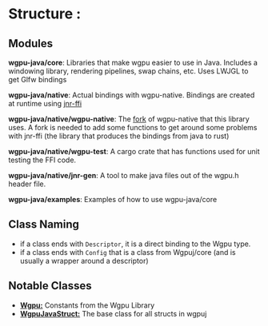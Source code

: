 # Structure :

## Modules

__wgpu-java/core__:
Libraries that make wgpu easier to use in Java.
Includes a windowing library, rendering pipelines, swap chains, etc. Uses 
LWJGL to get Glfw bindings 

__wgpu-java/native__: 
Actual bindings with wgpu-native. Bindings are created at 
runtime using [jnr-ffi](https://github.com/jnr/jnr-ffi)

__wgpu-java/native/wgpu-native__:
The [fork](https://github.com/DevOrc/wgpu-native/tree/jnr-compatible) of wgpu-native that this library uses.
A fork is needed to add some functions to get around some problems with jnr-ffi 
(the library that produces the bindings from java to rust)

__wgpu-java/native/wgpu-test__:
A cargo crate that has functions used for unit testing the FFI code.

__wgpu-java/native/jnr-gen__:
A tool to make java files out of the wgpu.h header file.

__wgpu-java/examples__:
Examples of how to use wgpu-java/core

## Class Naming
- if a class ends with `Descriptor`, it is a direct binding to the Wgpu type. 
- if a class ends with `Config` that is a class from Wgpuj/core (and is usually a wrapper around a descriptor)

## Notable Classes
- __[Wgpu:](../javadoc/com/noahcharlton/wgpuj/jni/Wgpu.html)__ Constants from the Wgpu Library 
- __[WgpuJavaStruct:](../javadoc/com/noahcharlton/wgpuj/util/WgpuJavaStruct.html)__ The base class for all structs in wgpuj